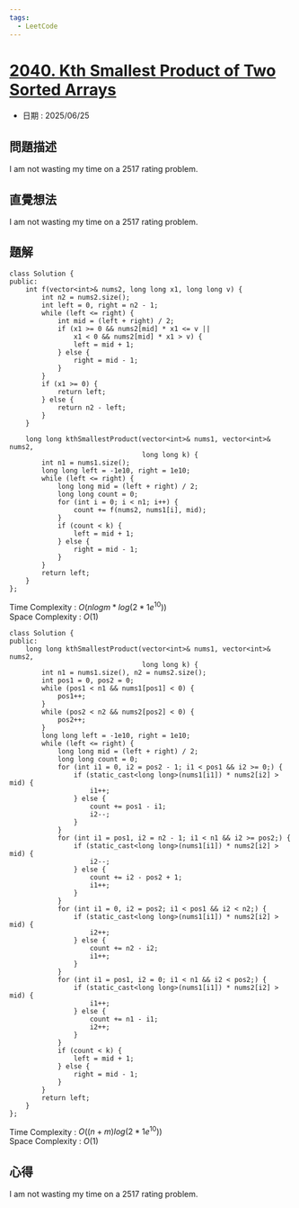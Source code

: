 ```yaml
---
tags:
  - LeetCode
---
```


# [2040. Kth Smallest Product of Two Sorted Arrays](https://leetcode.com/problems/kth-smallest-product-of-two-sorted-arrays/description/)  

+ 日期 : 2025/06/25  

## 問題描述  

I am not wasting my time on a 2517 rating problem.  

## 直覺想法  

I am not wasting my time on a 2517 rating problem.  

## 題解  

```cpp=
class Solution {
public:
    int f(vector<int>& nums2, long long x1, long long v) {
        int n2 = nums2.size();
        int left = 0, right = n2 - 1;
        while (left <= right) {
            int mid = (left + right) / 2;
            if (x1 >= 0 && nums2[mid] * x1 <= v ||
                x1 < 0 && nums2[mid] * x1 > v) {
                left = mid + 1;
            } else {
                right = mid - 1;
            }
        }
        if (x1 >= 0) {
            return left;
        } else {
            return n2 - left;
        }
    }

    long long kthSmallestProduct(vector<int>& nums1, vector<int>& nums2,
                                 long long k) {
        int n1 = nums1.size();
        long long left = -1e10, right = 1e10;
        while (left <= right) {
            long long mid = (left + right) / 2;
            long long count = 0;
            for (int i = 0; i < n1; i++) {
                count += f(nums2, nums1[i], mid);
            }
            if (count < k) {
                left = mid + 1;
            } else {
                right = mid - 1;
            }
        }
        return left;
    }
};
```

Time Complexity : $O(nlogm*log(2*1e^{10}))$  
Space Complexity : $O(1)$  

```cpp=
class Solution {
public:
    long long kthSmallestProduct(vector<int>& nums1, vector<int>& nums2,
                                 long long k) {
        int n1 = nums1.size(), n2 = nums2.size();
        int pos1 = 0, pos2 = 0;
        while (pos1 < n1 && nums1[pos1] < 0) {
            pos1++;
        }
        while (pos2 < n2 && nums2[pos2] < 0) {
            pos2++;
        }
        long long left = -1e10, right = 1e10;
        while (left <= right) {
            long long mid = (left + right) / 2;
            long long count = 0;
            for (int i1 = 0, i2 = pos2 - 1; i1 < pos1 && i2 >= 0;) {
                if (static_cast<long long>(nums1[i1]) * nums2[i2] > mid) {
                    i1++;
                } else {
                    count += pos1 - i1;
                    i2--;
                }
            }
            for (int i1 = pos1, i2 = n2 - 1; i1 < n1 && i2 >= pos2;) {
                if (static_cast<long long>(nums1[i1]) * nums2[i2] > mid) {
                    i2--;
                } else {
                    count += i2 - pos2 + 1;
                    i1++;
                }
            }
            for (int i1 = 0, i2 = pos2; i1 < pos1 && i2 < n2;) {
                if (static_cast<long long>(nums1[i1]) * nums2[i2] > mid) {
                    i2++;
                } else {
                    count += n2 - i2;
                    i1++;
                }
            }
            for (int i1 = pos1, i2 = 0; i1 < n1 && i2 < pos2;) {
                if (static_cast<long long>(nums1[i1]) * nums2[i2] > mid) {
                    i1++;
                } else {
                    count += n1 - i1;
                    i2++;
                }
            }
            if (count < k) {
                left = mid + 1;
            } else {
                right = mid - 1;
            }
        }
        return left;
    }
};
```

Time Complexity : $O((n+m)log(2*1e^{10}))$  
Space Complexity : $O(1)$  

## 心得  

I am not wasting my time on a 2517 rating problem.  

